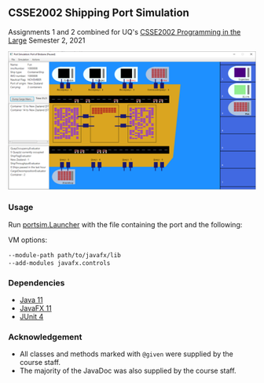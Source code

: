 ## CSSE2002 Shipping Port Simulation

Assignments 1 and 2 combined for UQ's [CSSE2002 Programming in the Large](https://my.uq.edu.au/programs-courses/course.html?course_code=CSSE2002) Semester 2, 2021

![portsim](portsim.PNG)



### Usage

Run [portsim.Launcher](src/portsim/Launcher.java) with the file containing the port and the following:

VM options:

```
--module-path path/to/javafx/lib
--add-modules javafx.controls
```




### Dependencies

- [Java 11](https://jdk.java.net/archive/ )
- [JavaFX 11](https://gluonhq.com/products/javafx/ )
- [JUnit 4](https://junit.org/junit4/)



### Acknowledgement

- All classes and methods marked with `@given` were supplied by the course staff.
- The majority of the JavaDoc was also supplied by the course staff.
